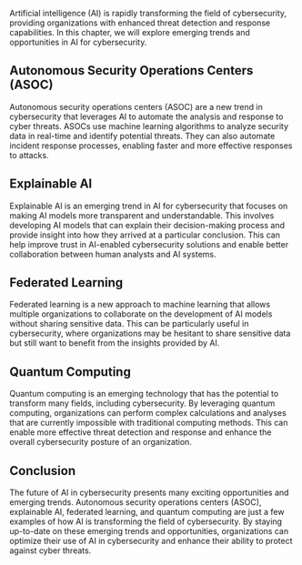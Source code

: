 
Artificial intelligence (AI) is rapidly transforming the field of cybersecurity, providing organizations with enhanced threat detection and response capabilities. In this chapter, we will explore emerging trends and opportunities in AI for cybersecurity.

Autonomous Security Operations Centers (ASOC)
---------------------------------------------

Autonomous security operations centers (ASOC) are a new trend in cybersecurity that leverages AI to automate the analysis and response to cyber threats. ASOCs use machine learning algorithms to analyze security data in real-time and identify potential threats. They can also automate incident response processes, enabling faster and more effective responses to attacks.

Explainable AI
--------------

Explainable AI is an emerging trend in AI for cybersecurity that focuses on making AI models more transparent and understandable. This involves developing AI models that can explain their decision-making process and provide insight into how they arrived at a particular conclusion. This can help improve trust in AI-enabled cybersecurity solutions and enable better collaboration between human analysts and AI systems.

Federated Learning
------------------

Federated learning is a new approach to machine learning that allows multiple organizations to collaborate on the development of AI models without sharing sensitive data. This can be particularly useful in cybersecurity, where organizations may be hesitant to share sensitive data but still want to benefit from the insights provided by AI.

Quantum Computing
-----------------

Quantum computing is an emerging technology that has the potential to transform many fields, including cybersecurity. By leveraging quantum computing, organizations can perform complex calculations and analyses that are currently impossible with traditional computing methods. This can enable more effective threat detection and response and enhance the overall cybersecurity posture of an organization.

Conclusion
----------

The future of AI in cybersecurity presents many exciting opportunities and emerging trends. Autonomous security operations centers (ASOC), explainable AI, federated learning, and quantum computing are just a few examples of how AI is transforming the field of cybersecurity. By staying up-to-date on these emerging trends and opportunities, organizations can optimize their use of AI in cybersecurity and enhance their ability to protect against cyber threats.
